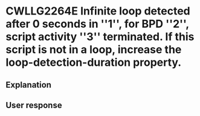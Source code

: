 # CWLLG2264E Infinite loop detected after 0 seconds in ''1'', for BPD ''2'', script activity ''3'' terminated. If this script is not in a loop, increase the loop-detection-duration property.

## Explanation

## User response